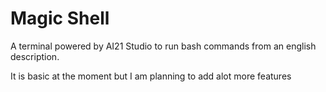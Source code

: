 # Magic Shell
A terminal powered by AI21 Studio to run bash commands from an english description.


It is basic at the moment but I am planning to add alot more features
